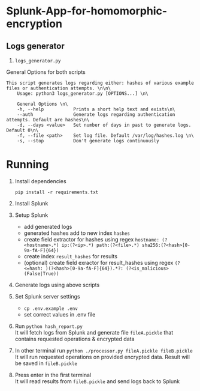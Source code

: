 # Splunk-App-for-homomorphic-encryption

## Logs generator

1. ```logs_generator.py```


General Options for both scripts
```
This script generates logs regarding either: hashes of various example files or authentication attempts. \n\n\
    Usage: python3 logs_generator.py [OPTIONS...] \n\
    
    General Options \n\
    -h, --help           Prints a short help text and exists\n\
    --auth               Generate logs regarding authentication attempts. Default are hashes\n\
    -d, --days <value>   Set number of days in past to generate logs. Default 0\n\
    -f, --file <path>    Set log file. Default /var/log/hashes.log \n\
    -s, --stop           Don't generate logs continuously
```

# Running

1. Install dependencies

    `pip install -r requirements.txt`

1. Install Splunk

1. Setup Splunk
    - add generated logs
    - generated hashes add to new index `hashes`
    - create field extractor for hashes using regex `hostname: (?<hostname>.*) ip:(?<ip>.*) path:(?<file>.*) sha256:(?<hash>[0-9a-fA-F]{64})`
    - create index `result_hashes` for results
    - (optional) create field exractor for result_hashes using regex `(?<=hash: )(?<hash>[0-9a-fA-F]{64}).*?: (?<is_malicious>(False|True))`

1. Generate logs using above scripts

1. Set Splunk server settings  
    - `cp .env.example .env`
    - set correct values in .env file

1. Run `python hash_report.py`  
    It will fetch logs from Splunk and generate file `fileA.pickle` that contains requested operations & encrypted data

1. In other terminal run `python ./processor.py fileA.pickle fileB.pickle`  
    It will run requested operations on provided encrypted data. Result will be saved in `fileB.pickle`

1. Press enter in the first terminal  
    It will read results from `fileB.pickle` and send logs back to Splunk
